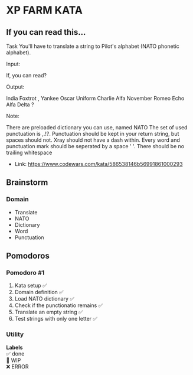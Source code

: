 # XP FARM KATA

## If you can read this...

Task
You'll have to translate a string to Pilot's alphabet (NATO phonetic alphabet).

Input:

If, you can read?

Output:

India Foxtrot , Yankee Oscar Uniform Charlie Alfa November Romeo Echo Alfa Delta ?

Note:

There are preloaded dictionary you can use, named NATO
The set of used punctuation is ,.!?.
Punctuation should be kept in your return string, but spaces should not.
Xray should not have a dash within.
Every word and punctuation mark should be seperated by a space ' '.
There should be no trailing whitespace

- Link: https://www.codewars.com/kata/586538146b56991861000293

## Brainstorm

### Domain

- Translate
- NATO
- Dictionary
- Word
- Punctuation

## Pomodoros

### Pomodoro #1

1. Kata setup ✅
2. Domain definition ✅
3. Load NATO dictionary ✅
4. Check if the punctionatio remains ✅
5. Translate an empty string ✅
6. Test strings with only one letter ✅

### Utility

**Labels**  
✅ done  
🚧 WIP  
❌ ERROR
